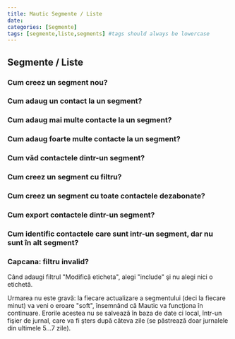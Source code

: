 ```yaml
---
title: Mautic Segmente / Liste
date: 
categories: [Segmente]
tags: [segmente,liste,segments] #tags should always be lowercase
---
```

## Segmente / Liste

### Cum creez un segment nou?

### Cum adaug un contact la un segment?

### Cum adaug mai multe contacte la un segment?

### Cum adaug foarte multe contacte la un segment?

### Cum văd contactele dintr-un segment?

### Cum creez un segment cu filtru?

### Cum creez un segment cu toate contactele dezabonate?

### Cum export contactele dintr-un segment?

### Cum identific contactele care sunt intr-un segment, dar nu sunt în alt segment?

### Capcana: filtru invalid?
Când adaugi filtrul "Modifică eticheta", alegi "include" şi nu alegi nici o etichetă.

Urmarea nu este gravă: la fiecare actualizare a segmentului (deci la fiecare minut) va veni o eroare "soft", însemnând că Mautic va funcţiona în continuare. Erorile acestea nu se salvează în baza de date ci local, într-un fişier de jurnal, care va fi şters după câteva zile (se păstrează doar jurnalele din ultimele 5...7 zile).



